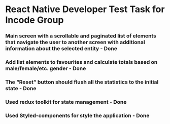 # React Native Developer Test Task for Incode Group

### Main screen with a scrollable and paginated list of elements that navigate the user to another screen with additional information about the selected entity - Done

### Add list elements to favourites and calculate totals based on male/female/etc. gender - Done

### The “Reset” button should flush all the statistics to the initial state - Done

### Used redux toolkit for state management - Done

### Used Styled-components for style the application - Done

